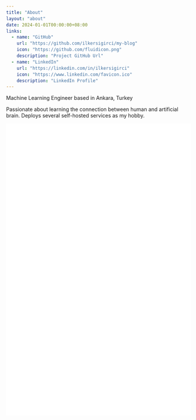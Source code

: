 ```yaml
---
title: "About"
layout: "about"
date: 2024-01-01T00:00:00+08:00
links:
  - name: "GitHub"
    url: "https://github.com/ilkersigirci/my-blog"
    icon: "https://github.com/fluidicon.png"
    description: "Project GitHub Url"
  - name: "LinkedIn"
    url: "https://linkedin.com/in/ilkersigirci"
    icon: "https://www.linkedin.com/favicon.ico"
    description: "LinkedIn Profile"
---
```


Machine Learning Engineer based in Ankara, Turkey

Passionate about learning the connection between human and artificial brain. Deploys several self-hosted services as my hobby.

![GitHub Commits](https://raw.githubusercontent.com/ilkersigirci/ilkersigirci/9a32f58c3a493bb345c2a3359e9fcdb7dd307c06/github-metrics.svg)